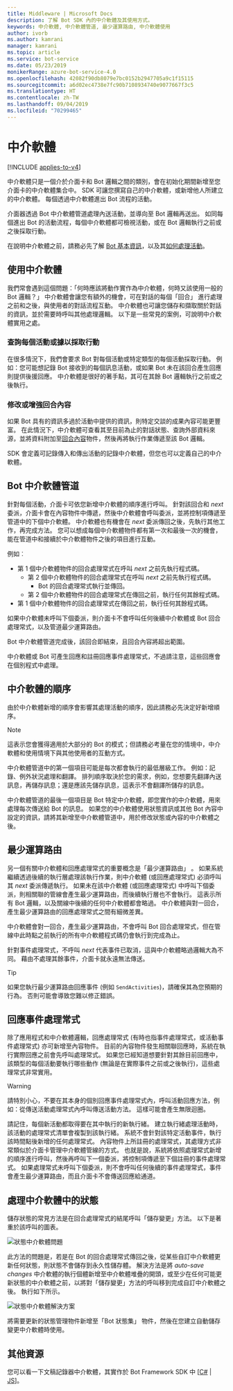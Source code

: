```yaml
---
title: Middleware | Microsoft Docs
description: 了解 Bot SDK 內的中介軟體及其使用方式。
keywords: 中介軟體, 中介軟體管道, 最少運算路由, 中介軟體使用
author: ivorb
ms.author: kamrani
manager: kamrani
ms.topic: article
ms.service: bot-service
ms.date: 05/23/2019
monikerRange: azure-bot-service-4.0
ms.openlocfilehash: 42082f90db8079e7bc0152b2947705a9c1f15115
ms.sourcegitcommit: a6d02ec4738e7fc90b7108934740e9077667f3c5
ms.translationtype: HT
ms.contentlocale: zh-TW
ms.lasthandoff: 09/04/2019
ms.locfileid: "70299465"
---
```

# <a name="middleware"></a>中介軟體

[!INCLUDE [applies-to-v4](../includes/applies-to.md)]

中介軟體只是一個介於介面卡和 Bot 邏輯之間的類別，會在初始化期間新增至您介面卡的中介軟體集合中。 SDK 可讓您撰寫自己的中介軟體，或新增他人所建立的中介軟體。 每個透過中介軟體進出 Bot 流程的活動。

介面器透過 Bot 中介軟體管道處理內送活動，並導向至 Bot 邏輯再送出。 如同每個進出 Bot 的活動流程，每個中介軟體都可檢視活動，或在 Bot 邏輯執行之前或之後採取行動。

在說明中介軟體之前，請務必先了解 [Bot 基本資訊](~/v4sdk/bot-builder-basics.md)，以及其[如何處理活動](~/v4sdk/bot-builder-basics.md#the-activity-processing-stack)。

## <a name="uses-for-middleware"></a>使用中介軟體
我們常會遇到這個問題：「何時應該將動作實作為中介軟體，何時又該使用一般的 Bot 邏輯？」 中介軟體會讓您有額外的機會，可在對話的每個「回合」  進行處理之前和之後，與使用者的對話流程互動。 中介軟體也可讓您儲存和擷取關於對話的資訊，並於需要時呼叫其他處理邏輯。 以下是一些常見的案例，可說明中介軟體實用之處。

### <a name="looking-at-or-acting-on-every-activity"></a>查詢每個活動或據以採取行動
在很多情況下，我們會要求 Bot 對每個活動或特定類型的每個活動採取行動。 例如：您可能想記錄 Bot 接收到的每個訊息活動，或如果 Bot 未在該回合產生回應則提供後援回應。 中介軟體是很好的著手點，其可在其餘 Bot 邏輯執行之前或之後執行。

### <a name="modifying-or-enhancing-the-turn-context"></a>修改或增強回合內容
如果 Bot 具有的資訊多過於活動中提供的資訊，則特定交談的成果內容可能更豐富。 在此情況下，中介軟體可查看其至目前為止的對話狀態、查詢外部資料來源，並將資料附加至[回合內容](~/v4sdk/bot-builder-basics.md#defining-a-turn)物件，然後再將執行作業傳遞至該 Bot 邏輯。 

SDK 會定義可記錄傳入和傳出活動的記錄中介軟體，但您也可以定義自己的中介軟體。

## <a name="the-bot-middleware-pipeline"></a>Bot 中介軟體管道
針對每個活動，介面卡可依您新增中介軟體的順序進行呼叫。 針對該回合和 _next_ 委派，介面卡會在內容物件中傳遞，然後中介軟體會呼叫委派，並將控制項傳遞至管道中的下個中介軟體。 中介軟體也有機會在 _next_ 委派傳回之後，先執行其他工作，再完成方法。 您可以想成每個中介軟體物件都有第一次和最後一次的機會，能在管道中和接續於中介軟體物件之後的項目進行互動。

例如︰

- 第 1 個中介軟體物件的回合處理常式在呼叫 _next_ 之前先執行程式碼。
  - 第 2 個中介軟體物件的回合處理常式在呼叫 _next_ 之前先執行程式碼。
    - Bot 的回合處理常式執行並傳回。
  - 第 2 個中介軟體物件的回合處理常式在傳回之前，執行任何其餘程式碼。
- 第 1 個中介軟體物件的回合處理常式在傳回之前，執行任何其餘程式碼。

如果中介軟體未呼叫下個委派，則介面卡不會呼叫任何後續中介軟體或 Bot 回合處理常式，以及管道最少運算路由。

Bot 中介軟體管道完成後，該回合即結束，且回合內容將超出範圍。

中介軟體或 Bot 可產生回應和註冊回應事件處理常式，不過請注意，這些回應會在個別程式中處理。

## <a name="order-of-middleware"></a>中介軟體的順序
由於中介軟體新增的順序會影響其處理活動的順序，因此請務必先決定好新增順序。

> [!NOTE]
> 這表示您會獲得適用於大部分的 Bot 的模式；但請務必考量在您的情境中，中介軟體和使用情境下與其他使用者的互動方式。

中介軟體管道中的第一個項目可能是每次都會執行的最低層級工作。 例如：記錄、例外狀況處理和翻譯。 排列順序取決於您的需求，例如，您想要先翻譯內送訊息，再儲存訊息；還是應該先儲存訊息，這表示不會翻譯所儲存的訊息。

中介軟體管道的最後一個項目是 Bot 特定中介軟體，即您實作的中介軟體，用來處理每次傳送給 Bot 的訊息。 如果您的中介軟體使用狀態資訊或其他 Bot 內容中設定的資訊，請將其新增至中介軟體管道中，用於修改狀態或內容的中介軟體之後。

## <a name="short-circuiting"></a>最少運算路由
另一個有關中介軟體和回應處理常式的重要概念是「最少運算路由」  。 如果系統繼續透過後續的執行層處理該執行作業，則中介軟體 (或回應處理常式) 必須呼叫其 _next_ 委派傳遞執行。  如果未在該中介軟體 (或回應處理常式) 中呼叫下個委派，則相關聯的管線會產生最少運算路由，而後續執行層也不會執行。 這表示所有 Bot 邏輯，以及關線中後續的任何中介軟體都會略過。 中介軟體與對一回合，產生最少運算路由的回應處理常式之間有細微差異。

中介軟體會對一回合，產生最少運算路由，不會呼叫 Bot 回合處理常式，但在管線中此時點之前執行的所有中介軟體程式碼仍會執行到完成為止。 

針對事件處理常式，不呼叫 _next_ 代表事件已取消，這與中介軟體略過邏輯大為不同。 藉由不處理其餘事件，介面卡就永遠無法傳送。

> [!TIP]
> 如果您執行最少運算路由回應事件 (例如 `SendActivities`)，請確保其為您預期的行為。 否則可能會導致您難以修正錯誤。

## <a name="response-event-handlers"></a>回應事件處理常式
除了應用程式和中介軟體邏輯，回應處理常式 (有時也指事件處理常式，或活動事件處理常式) 亦可新增至內容物件。 目前的內容物件發生相關聯回應時，系統在執行實際回應之前會先呼叫處理常式。 如果您已經知道想要針對其餘目前回應中，該類型的每個活動要執行哪些動作 (無論是在實際事件之前或之後執行)，這些處理常式非常實用。

> [!WARNING]
> 請特別小心，不要在其本身的個別回應事件處理常式內，呼叫活動回應方法，例如：從傳送活動處理常式內呼叫傳送活動方法。 這樣可能會產生無限迴圈。

請記住，每個新活動都取得要在其中執行的新執行緒。 建立執行緒處理活動時，該活動的處理常式清單會複製到該執行緒。 系統不會針對該特定活動事件，執行該時間點後新增的任何處理常式。
內容物件上所註冊的處理常式，其處理方式非常類似於介面卡管理中介軟體管線的方式。 也就是說，系統將依照處理常式新增的順序進行呼叫，然後再呼叫下一個委派，將控制項傳遞至下個註冊的事件處理常式。 如果處理常式未呼叫下個委派，則不會呼叫任何後續的事件處理常式，事件會產生最少運算路由，而且介面卡不會傳送回應給通道。

## <a name="handling-state-in-middleware"></a>處理中介軟體中的狀態

儲存狀態的常見方法是在回合處理常式的結尾呼叫「儲存變更」方法。 以下是著重於該呼叫的圖表。

![狀態中介軟體問題](media/bot-builder-dialog-state-problem.png)

此方法的問題是，若是在 Bot 的回合處理常式傳回之後，從某些自訂中介軟體更新任何狀態，則狀態不會儲存到永久性儲存體。 解決方法是將 _auto-save changes_ 中介軟體的執行個體新增至中介軟體堆疊的開頭，或至少在任何可能更新狀態的中介軟體之前，以將對「儲存變更」方法的呼叫移到完成自訂中介軟體之後。 執行如下所示。

![狀態中介軟體解決方案](media/bot-builder-dialog-state-solution.png)

將需要更新的狀態管理物件新增至「Bot 狀態集」  物件，然後在您建立自動儲存變更中介軟體時使用。


## <a name="additional-resources"></a>其他資源
您可以看一下文稿記錄器中介軟體，其實作於 Bot Framework SDK 中 [[C#](https://github.com/Microsoft/botbuilder-dotnet/blob/master/libraries/Microsoft.Bot.Builder/TranscriptLoggerMiddleware.cs) | [JS](https://github.com/Microsoft/botbuilder-js/blob/master/libraries/botbuilder-core/src/transcriptLogger.ts)]。
